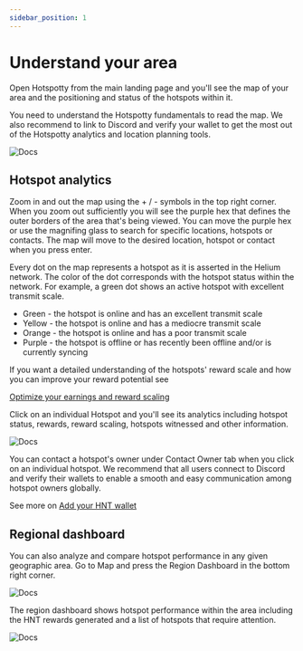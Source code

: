 ```yaml
---
sidebar_position: 1
---
```


# Understand your area

Open Hotspotty from the main landing page and you'll see the map of your area and the positioning and status of the hotspots within it.

You need to understand the Hotspotty fundamentals to read the map. We also recommend to link to Discord and verify your wallet to get the most out of the Hotspotty analytics and location planning tools.

![Docs](/img/docs/getting-started/understand-your-area1.png)

## Hotspot analytics

Zoom in and out the map using the + / - symbols in the top right corner. When you zoom out sufficiently you will see the purple hex that defines the outer borders of the area that's being viewed. You can move the purple hex or use the magnifing glass to search for specific locations, hotspots or contacts. The map will move to the desired location, hotspot or contact when you press enter.

Every dot on the map represents a hotspot as it is asserted in the Helium network. The color of the dot corresponds with the hotspot status within the network. For example, a green dot shows an active hotspot with excellent transmit scale.

- Green - the hotspot is online and has an excellent transmit scale
- Yellow - the hotspot is online and has a mediocre transmit scale
- Orange - the hotspot is online and has a poor transmit scale
- Purple - the hotspot is offline or has recently been offline and/or is currently syncing

If you want a detailed understanding of the hotspots' reward scale and how you can improve your reward potential see

[Optimize your earnings and reward scaling](../expand-the-network/optimize-your-earnings-and-reward-scaling)

Click on an individual Hotspot and you'll see its analytics including hotspot status, rewards, reward scaling, hotspots witnessed and other information.

![Docs](/img/docs/getting-started/understand-your-area2.png)

You can contact a hotspot's owner under Contact Owner tab when you click on an individual hotspot. We recommend that all users connect to Discord and verify their wallets to enable a smooth and easy communication among hotspot owners globally.

See more on [Add your HNT wallet](./add-your-HNT-wallet.md)

## Regional dashboard

You can also analyze and compare hotspot performance in any given geographic area. Go to Map and press the Region Dashboard in the bottom right corner.

![Docs](/img/docs/getting-started/dashboard-region-4.png)

The region dashboard shows hotspot performance within the area including the HNT rewards generated and a list of hotspots that require attention.

![Docs](/img/docs/getting-started/dashboard-region-5.png)
